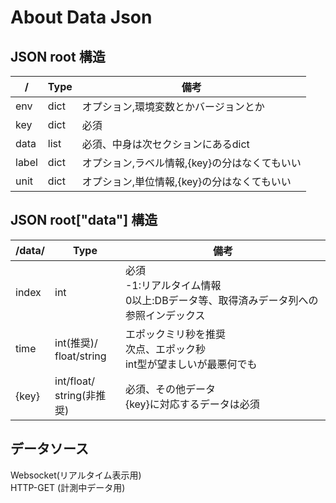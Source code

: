 # About Data Json
## JSON root 構造
|/|Type|備考|
|----|----|----|
|env|dict|オプション,環境変数とかバージョンとか|
|key|dict|必須|
|data|list|必須、中身は次セクションにあるdict|
|label|dict|オプション,ラベル情報,{key}の分はなくてもいい|
|unit|dict|オプション,単位情報,{key}の分はなくてもいい|

## JSON root["data"] 構造
|/data/|Type|備考|
|----|----|----|
|index|int|必須<br>-1:リアルタイム情報<br>0以上:DBデータ等、取得済みデータ列への参照インデックス|
|time|int(推奨)/<br>float/string|エポックミリ秒を推奨<br>次点、エポック秒<br>int型が望ましいが最悪何でも|
|{key}|int/float/<br>string(非推奨)|必須、その他データ<br>{key}に対応するデータは必須|

## データソース
Websocket(リアルタイム表示用)  
HTTP-GET (計測中データ用)